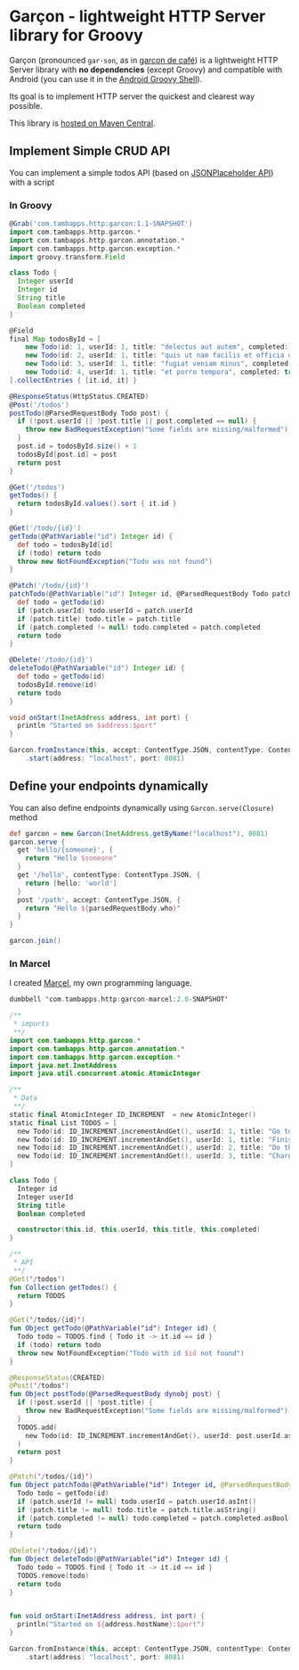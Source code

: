 # Garçon - lightweight HTTP Server library for Groovy

Garçon (pronounced `gar·son`, as in [garcon de café](https://en.wiktionary.org/wiki/gar%C3%A7on_de_caf%C3%A9)) is a lightweight HTTP Server library with **no dependencies** (except Groovy) and
compatible with Android (you can use it in the [Android Groovy Shell](https://play.google.com/store/apps/details?id=com.tambapps.android.grooidshell)).

Its goal is to implement HTTP server the quickest and clearest way possible.

This library is [hosted on Maven Central](https://search.maven.org/artifact/com.tambapps.http/garcon/1.1/jar).

## Implement Simple CRUD API

You can implement a simple todos API (based on [JSONPlaceholder API](https://jsonplaceholder.typicode.com/)) with a script

### In Groovy

```groovy
@Grab('com.tambapps.http:garcon:1.1-SNAPSHOT')
import com.tambapps.http.garcon.*
import com.tambapps.http.garcon.annotation.*
import com.tambapps.http.garcon.exception.*
import groovy.transform.Field

class Todo {
  Integer userId
  Integer id
  String title
  Boolean completed
}

@Field
final Map todosById = [
    new Todo(id: 1, userId: 1, title: "delectus aut autem", completed: false),
    new Todo(id: 2, userId: 1, title: "quis ut nam facilis et officia qui", completed: false),
    new Todo(id: 3, userId: 1, title: "fugiat veniam minus", completed: false),
    new Todo(id: 4, userId: 1, title: "et porro tempora", completed: true)
].collectEntries { [it.id, it] }

@ResponseStatus(HttpStatus.CREATED)
@Post('/todos')
postTodo(@ParsedRequestBody Todo post) {
  if (!post.userId || !post.title || post.completed == null) {
    throw new BadRequestException("Some fields are missing/malformed")
  }
  post.id = todosById.size() + 1
  todosById[post.id] = post
  return post
}

@Get('/todos')
getTodos() {
  return todosById.values().sort { it.id }
}

@Get('/todo/{id}')
getTodo(@PathVariable("id") Integer id) {
  def todo = todosById[id]
  if (todo) return todo
  throw new NotFoundException("Todo was not found")
}

@Patch('/todo/{id}')
patchTodo(@PathVariable("id") Integer id, @ParsedRequestBody Todo patch) {
  def todo = getTodo(id)
  if (patch.userId) todo.userId = patch.userId
  if (patch.title) todo.title = patch.title
  if (patch.completed != null) todo.completed = patch.completed
  return todo
}

@Delete('/todo/{id}')
deleteTodo(@PathVariable("id") Integer id) {
  def todo = getTodo(id)
  todosById.remove(id)
  return todo
}

void onStart(InetAddress address, int port) {
  println "Started on $address:$port"
}

Garcon.fromInstance(this, accept: ContentType.JSON, contentType: ContentType.JSON)
    .start(address: "localhost", port: 8081)
```

## Define your endpoints dynamically

You can also define endpoints dynamically using `Garcon.serve(Closure)` method

````groovy
def garcon = new Garcon(InetAddress.getByName("localhost"), 8081)
garcon.serve {
  get 'hello/{someone}', {
    return "Hello $someone"
  }
  get '/hello', contentType: ContentType.JSON, {
    return [hello: 'world']
  }
  post '/path', accept: ContentType.JSON, {
    return "Hello ${parsedRequestBody.who}"
  }
}

garcon.join()
````

### In Marcel

I created [Marcel](https://tambapps.github.io/marcel/), my own programming language.

```kotlin
dumbbell 'com.tambapps.http:garcon-marcel:2.0-SNAPSHOT'

/**
 * imports
 **/
import com.tambapps.http.garcon.*
import com.tambapps.http.garcon.annotation.*
import com.tambapps.http.garcon.exception.*
import java.net.InetAddress
import java.util.concurrent.atomic.AtomicInteger

/**
 * Data
 **/
static final AtomicInteger ID_INCREMENT  = new AtomicInteger()
static final List TODOS = [
  new Todo(id: ID_INCREMENT.incrementAndGet(), userId: 1, title: "Go to the grocery store", completed: false),
  new Todo(id: ID_INCREMENT.incrementAndGet(), userId: 1, title: "Finish homeworks", completed: false),
  new Todo(id: ID_INCREMENT.incrementAndGet(), userId: 2, title: "Do the dishes", completed: false),
  new Todo(id: ID_INCREMENT.incrementAndGet(), userId: 3, title: "Charge computer", completed: true)
]

class Todo {
  Integer id
  Integer userId
  String title
  Boolean completed

  constructor(this.id, this.userId, this.title, this.completed)
}

/**
 * API
 **/
@Get('/todos')
fun Collection getTodos() {
  return TODOS
}

@Get('/todos/{id}')
fun Object getTodo(@PathVariable("id") Integer id) {
  Todo todo = TODOS.find { Todo it -> it.id == id }
  if (todo) return todo
  throw new NotFoundException("Todo with id $id not found")
}

@ResponseStatus(CREATED)
@Post('/todos')
fun Object postTodo(@ParsedRequestBody dynobj post) {
  if (!post.userId || !post.title) {
    throw new BadRequestException("Some fields are missing/malformed")
  }
  TODOS.add(
    new Todo(id: ID_INCREMENT.incrementAndGet(), userId: post.userId.asInt(), title: post.title.asString(), completed: false)
  )
  return post
}

@Patch('/todos/{id}')
fun Object patchTodo(@PathVariable("id") Integer id, @ParsedRequestBody dynobj patch) {
  Todo todo = getTodo(id)
  if (patch.userId != null) todo.userId = patch.userId.asInt()
  if (patch.title != null) todo.title = patch.title.asString()
  if (patch.completed != null) todo.completed = patch.completed.asBool()
  return todo
}

@Delete('/todos/{id}')
fun Object deleteTodo(@PathVariable("id") Integer id) {
  Todo todo = TODOS.find { Todo it -> it.id == id }
  TODOS.remove(todo)
  return todo
}


fun void onStart(InetAddress address, int port) {
  println("Started on ${address.hostName}:$port")
}

Garcon.fromInstance(this, accept: ContentType.JSON, contentType: ContentType.JSON)
    .start(address: "localhost", port: 8081)
```
